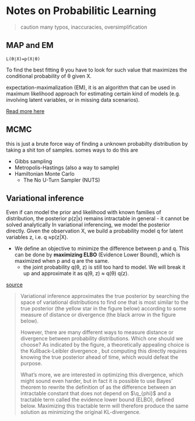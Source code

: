 # Notes on Probabilitic Learning 
> caution many typos, inaccuracies, oversimplification



## MAP and EM
```
L(θ∣X)=p(X∣θ)
```
To find the best fitting θ you have to look for such value that maximizes the conditional probability of θ given X.

expectation-maximalization (EM), it is an algorithm that can be used in maximum likelihood approach for estimating certain kind of models (e.g. involving latent variables, or in missing data scenarios).

[Read more here](https://stats.stackexchange.com/questions/235070/relation-between-map-em-and-mle)

## MCMC

this is just a brute force way of finding a unknown probabilty distribution by taking a shit ton of samples. 
somes ways to do this are 
* Gibbs sampling 
* Metropolis-Hastings  (also a way to sample)
* Hamiltonian Monte Carlo
  * The No U-Turn Sampler (NUTS)


## Variational inference
Even if can model the prior and likelihood with known families of distribution, the posterior p(z|x) remains intractable in general - it cannot be solved analytically
In variational inferencing, we model the posterior directly. Given the observation X, we build a probability model q for latent variables z, i.e. q ≈p(z|X).
* We define an objective to minimize the difference between p and q. This can be done by **maximizing ELBO** (Evidence Lower Bound), which is maximized when p and q are the same. 
  * the joint probability q(θ, z) is still too hard to model. We will break it up and approximate it as q(θ, z) ≈ q(θ) q(z).

[source](https://jonathan-hui.medium.com/machine-learning-variational-inference-273d8e6480bb)

> Variational inference approximates the true posterior by searching the space of variational distributions to find one that is most similar to the true posterior (the yellow star in the figure below) according to some measure of distance or divergence (the black arrow in the figure below).
>
>  However, there are many different ways to measure distance or divergence between probability distributions. Which one should we choose? As indicated by the figure, a theoretically appealing choice is the Kullback-Leibler divergence , but computing this directly requires knowing the true posterior ahead of time, which would defeat the purpose.
> 
> What’s more, we are interested in optimizing this divergence, which might sound even harder, but in fact it is possible to use Bayes’ theorem to rewrite the definition of  as the difference between an intractable constant that does not depend on $\q_{phi}$ and a tractable term called the evidence lower bound (ELBO), defined below. Maximizing this tractable term will therefore produce the same solution as minimizing the original KL-divergence.
 
